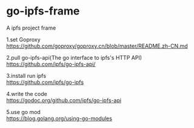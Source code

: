 # go-ipfs-frame  
A ipfs project frame  
  
1.set Goproxy   
https://github.com/goproxy/goproxy.cn/blob/master/README.zh-CN.md  
  
2.pull go-ipfs-api(The go interface to ipfs's HTTP API)  
https://github.com/ipfs/go-ipfs-api/  
  
3.install run ipfs  
https://github.com/ipfs/go-ipfs  
  
4.write the code  
https://godoc.org/github.com/ipfs/go-ipfs-api  
  
5.use go mod  
https://blog.golang.org/using-go-modules  
